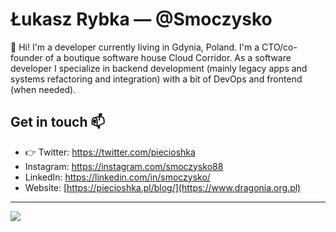 # Łukasz Rybka — @Smoczysko

:wave: Hi! I'm a developer currently living in Gdynia, Poland. I'm a CTO/co-founder of a boutique software house Cloud Corridor. As a software developer I specialize in backend development (mainly legacy apps and systems refactoring and integration) with a bit of DevOps and frontend (when needed).

## Get in touch :mailbox:

* :point_right: Twitter: <https://twitter.com/piecioshka>
* Instagram: <https://instagram.com/smoczysko88>
* LinkedIn: <https://linkedin.com/in/smoczysko/>
* Website: [<https://piecioshka.pl/blog/](https://www.dragonia.org.pl)>

---

![](https://komarev.com/ghpvc/?username=Smoczysko)
